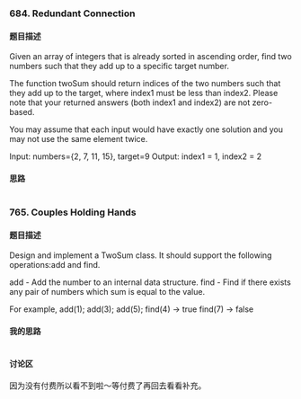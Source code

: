 ### 684. Redundant Connection
#### 题目描述

Given an array of integers that is already sorted in ascending order, find two numbers such that they add up to a specific target number.

The function twoSum should return indices of the two numbers such that they add up to the target, where index1 must be less than index2. Please note that your returned answers (both index1 and index2) are not zero-based.

You may assume that each input would have exactly one solution and you may not use the same element twice.

Input: numbers={2, 7, 11, 15}, target=9
Output: index1 = 1, index2 = 2

#### 思路

``` java

```

### 765. Couples Holding Hands
#### 题目描述
Design and implement a TwoSum class. It should support the following operations:add and find.

add - Add the number to an internal data structure.
find - Find if there exists any pair of numbers which sum is equal to the value.

For example,
add(1); add(3); add(5);
find(4) -> true
find(7) -> false

#### 我的思路


``` java

``` 
#### 讨论区
因为没有付费所以看不到啦～等付费了再回去看看补充。

